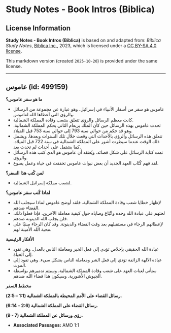 # Study Notes - Book Intros (Biblica)

## License Information

**Study Notes - Book Intros (Biblica)** is based on and adapted from: _Biblica Study Notes_, [Biblica Inc.](https://www.biblica.com/), 2023, which is licensed under a [CC BY-SA 4.0 license](https://creativecommons.org/licenses/by-sa/4.0/legalcode.en).

This markdown version (created `2025-10-20`) is provided under the same license.



--------------------------------

## عاموس (id: 499159)

**ما هو سفر عاموس؟**

* عاموس هو سفر من أسفار الأنبياء في إسرائيل. وهو عبارة عن مجموعة من الرسائل والرؤى التي أعطاها الله لعاموس.
* كانت معظم الرسائل والرؤى تتعلق بشعب وقادة المملكة الشمالية.
* تحدث عاموس بهذه الرسائل حين كان الملك يربعام الثاني يحكم المملكة الشمالية. وهو قد حكم من حوالي سنة 793 إلى حوالي سنة 753 قبل الميلاد.
* تتعلق هذه الرسائل والرؤى بالأحداث التي وقعت خلال تلك السنوات وبعدها. ويشمل ذلك الوقت عندما سيطرت أشور على المملكة الشمالية في سنة 722 قبل الميلاد. كما يشتمل على أحداث لم تحدث بعد.
* تمت كتابة الرسائل على شكل قصائد. ويُعتقد أن عاموس هو الذي كتب هذه الرسائل والرؤى.
* لقد فهم كُتّاب العهد الجديد أن بعض نبوات عاموس تحققت في حياة وعمل يسوع.

**لمن كُتب هذا السفر؟**

* لشعب مملكة إسرائيل الشمالية.

**لماذا كُتب سفر عاموس؟**

* لإظهار خطايا شعب وقادة المملكة الشمالية. فلقد أوضح عاموس لماذا سيجلب الله القضاء ضدهم.
* لحثهم على عبادة الله وحده واتِّبَاع وصاياه حول كيفية معاملة الآخرين. فإذا فعلوا ذلك، فلن يجلب الله الدينونة ضدهم.
* لإعطائهم الرجاء في مستقبلهم بعد وقت القضاء والدينونة. وقد كان الرجاء مبنيًا على محبة الله الأمينة لهم.

**الأفكار الرئيسية**

* عبادة الله الحقيقي بإخلاص تؤدي إلى فعل الخير ومعاملة الناس بالعدل. وهي تقود إلى الحياة.
* عبادة الآلهة الزائفة تؤدي إلى فعل الشر ومعاملة الناس بشكل سيء. وهي تقود إلى الموت.
* ستأتي لعنات العهد على شعب وقادة المملكة الشمالية. وسيتم تدميرهم بواسطة الجيوش الأشورية. وسيكون هذا قضاء الله ضدهم.

**مخطط السفر**

**رسائل القضاء على الأمم المحيطة بالمملكة الشمالية (1:1 – 2:5\).**

**رسائل القضاء على المملكة الشمالية (2:6 – 6:14\).**

**رؤى ورسائل عن المملكة الشمالية (7 \- 9\).**

* **Associated Passages:** AMO 1:1

